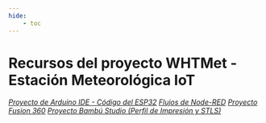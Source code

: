 ```yaml
---
hide:
    - toc
---
```


# Recursos del proyecto WHTMet - Estación Meteorológica IoT

*[Proyecto de Arduino IDE - Código del ESP32](../archives/TF-EFDI-NDQ.rar)*
*[Flujos de Node-RED](../archives/flujosNodeRed.json)*
*[Proyecto Fusion 360](../archives/MT04-NDQ-EFDI.3mf)*
*[Proyecto Bambú Studio (Perfil de Impresión y STLS)](../archives/MT04-NDQ-EFDI.3mf)*